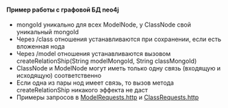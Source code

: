 #### Пример работы с графовой БД neo4j
- mongoId уникально для всех ModelNode, у ClassNode свой уникальный mongoId
- Через /class отношения устанавливаются при сохранении, если есть вложенная нода
- Через /model отношения устанавливаются вызовом createRelationShip(String modelMongoId, String classMongoId)
- ClassNode и ModelNode могут иметь только одну связь (входящую и исходящую) соответственно
- Если одна из пары нод имеет связь, то вызов метода createRelationShip никакого эффекта не даст
- Примеры запросов в [ModelRequests.http](ModelRequests.http) и [ClassRequests.http](ClassRequests.http)